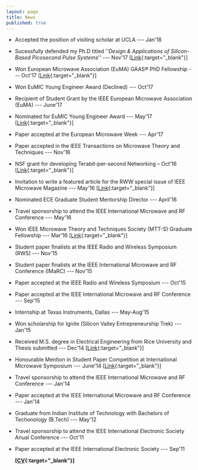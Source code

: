 ```yaml
---
layout: page
title: News
published: true
---
```


- Accepted the position of visiting scholar at UCLA --- Jan'18
- Sucessfully defended my Ph.D titled ''_Design & Applications of Silicon-Based Picosecond Pulse Systems_'' --- Nov'17 [[Link](http://himanshua.com/Documents/Defense.jpg){:target="_blank"}]
- Won European Microwave Association (EuMA) GAAS® PhD Fellowship  --- Oct'17 [[Link](https://eceweb.rice.edu/news/aggrawal-wins-fellowship){:target="_blank"}]
- Won EuMIC Young Engineer Award (Declined)  --- Oct'17
- Recipient of Student Grant by the IEEE European Microwave Association (EuMA) --- June'17
- Nominated for EuMIC Young Engineer Award  --- May'17 [[Link](https://eceweb.rice.edu/news/201706-Aggrawal-Young-Engineer){:target="_blank"}]
- Paper accepted at the European Microwave Week  --- Apr'17
- Paper accepted in the IEEE Transactions on Microwave Theory and Techniques --- Nov'16
- NSF grant for developing Terabit-per-second Networking – Oct’16 [[Link](http://news.rice.edu/2016/10/11/marconi-inspires-rice-university-design-for-1-terabit-wireless-2/){:target="_blank"}]
- Invitation to write a featured article for the RWW special issue of IEEE Microwave Magazine --- May'16 [[Link](https://eceweb.rice.edu/news/201611-Babakhani-Microwave-Magazine){:target="_blank"}]
- Nominated ECE Graduate Student Mentorship Director ---  April'16
- Travel sponsorship to attend the IEEE International Microwave and RF Conference --- May'16
- Won IEEE Microwave Theory and Techniques Society (MTT-S) Graduate Fellowship --- Mar'16 [[Link](https://eceweb.rice.edu/news/201603-Aggrawal-Fellowship){:target="_blank"}]
- Student paper finalists at the IEEE Radio and Wireless Symposium (RWS) --- Nov'15
- Student paper finalists at the IEEE International Microwave and RF Conference (IMaRC) --- Nov'15
- Paper accepted at the IEEE Radio and Wireless Symposium  --- Oct'15
- Paper accepted at the IEEE International Microwave and RF Conference --- Sep'15
- Internship at Texas Instruments, Dallas  --- May-Aug'15
- Won scholarship for Ignite (Silicon Valley Entrepreneurship Trek) --- Jan'15
- Received M.S. degree in Electrical Engineering from Rice University and Thesis submitted --- Dec'14 [[Link](https://scholarship.rice.edu/handle/1911/87740){:target="_blank"}]
- Honourable Mention in Student Paper Competition at International Microwave Symposium --- June'14 [[Link](https://eceweb.rice.edu/news/201406-best-paper-IMS){:target="_blank"}]
- Travel sponsorship to attend the IEEE International Microwave and RF Conference --- Jan'14
- Paper accepted at the IEEE International Microwave and RF Conference --- Jan'14
- Graduate from Indian Institute of Technology with Bachelors of Techonology (B.Tech) --- May'12
- Travel sponsorship to attend the IEEE International Electronic Society Anual Conference --- Oct'11
- Paper accepted at the IEEE International Electronic Society --- Sep'11

	 **[[CV](http://himanshua.com/Documents/Resume.pdf){:target="_blank"}]**